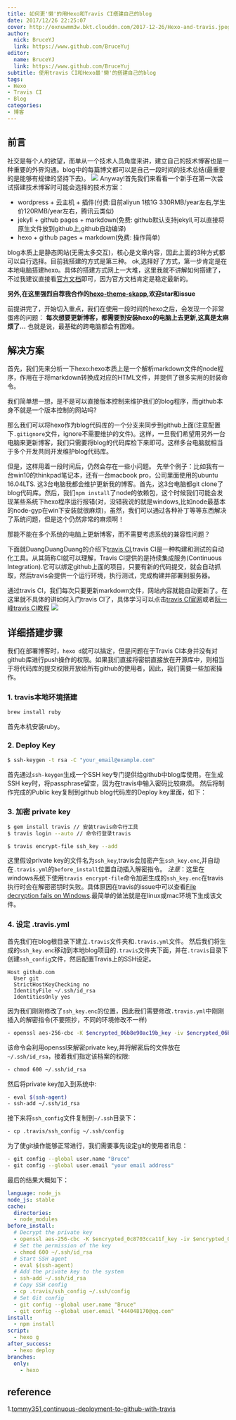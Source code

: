 ```yaml
---
title: 如何更'懒'的用Hexo和Travis CI搭建自己的blog
date: 2017/12/26 22:25:07
cover: http://oxnuwmm3w.bkt.clouddn.com/2017-12-26/Hexo-and-travis.jpeg
author:
  nick: BruceYJ
  link: https://www.github.com/BruceYuj
editor:
  name: BruceYJ
  link: https://www.github.com/BruceYuj
subtitle: 使用travis CI和Hexo最'懒'的搭建自己的blog
tags:
- Hexo
- Travis CI
- Blog
categories:
- 博客
---
```

<!-- toc -->
## 前言
社交是每个人的欲望，而单从一个技术人员角度来讲，建立自己的技术博客也是一种重要的外界沟通。blog中的每篇博文都可以是自己一段时间的技术总结(最重要的是能够有规律的坚持下去)。
![](http://oxnuwmm3w.bkt.clouddn.com/2017-12-26/socialization.jpeg)
Anyway!首先我们来看看一个新手在第一次尝试搭建技术博客时可能会选择的技术方案：
- wordpress + 云主机 + 插件(付费:目前aliyun 1核1G 330RMB/year左右,学生价120RMB/year左右，腾讯云类似)
- jekyll + github pages + markdown(免费: github默认支持jekyll,可以直接将原生文件放到github上,github自动编译)
- hexo + github pages + markdown(免费: 操作简单)

blog本质上是静态网站(无需太多交互)，核心是文章内容，因此上面的3种方式都可以自行选择。目前我搭建的方式是第三种。
ok,选择好了方式，第一步肯定是在本地电脑搭建hexo。具体的搭建方式网上一大堆，这里我就不讲解如何搭建了，不过我建议直接看[官方文档](https://hexo.io/docs/index.html)即可，因为官方文档肯定是稳定最新的。

**另外,在这里强烈自荐我合作的[hexo-theme-skapp](https://github.com/Mrminfive/hexo-theme-skapp),欢迎star和issue**

前提讲完了，开始切入重点，我们在使用一段时间的hexo之后，会发现一个非常蛋疼的问题：
**每次想要更新博客，都需要到安装hexo的电脑上去更新,这真是太麻烦了...**
也就是说，最基础的跨电脑都会有困难。

## 解决方案 
首先，我们先来分析一下hexo:hexo本质上是一个解析markdown文件的node程序，作用在于将markdown转换成对应的HTML文件，并提供了很多实用的封装命令。

我们简单想一想，是不是可以直接版本控制来维护我们的blog程序，而github本身不就是一个版本控制的网站吗?

那么我们可以将hexo作为blog代码库的一个分支来同步到github上面(注意配置下`.gitignore`文件，ignore不需要维护的文件)。这样，一旦我们希望用另外一台电脑来更新博客，我们只需要将blog的代码库检下来即可。这样多台电脑就相当于多个开发共同开发维护blog代码库。

但是，这样用着一段时间后，仍然会存在一些小问题。
先举个例子：比如我有一台win10的thinkpad笔记本，还有一台macbook pro，公司里面使用的ubuntu 16.04LTS. 这3台电脑我都会维护更新我的博客。首先，这3台电脑都git clone了blog代码库。然后，我们`npm install`了node的依赖包，这个时候我们可能会发现某些系统下hexo程序运行报错(对，没错我说的就是windows,比如node最基本的node-gyp在win下安装就很麻烦)，虽然，我们可以通过各种补丁等等东西解决了系统问题，但是这个仍然非常的麻烦啊！

那能不能在多个系统的电脑上更新博客，而不需要考虑系统的兼容性问题？

下面就DuangDuangDuang的介绍下[travis CI](https://travis-ci.org/),travis CI是一种构建和测试的自动化工具。从其简称CI就可以理解，Travis CI提供的是持续集成服务(Continuous Integration).它可以绑定github上面的项目，只要有新的代码提交，就会自动抓取，然后travis会提供一个运行环境，执行测试，完成构建并部署到服务器。

通过travis CI，我们每次只要更新markdown文件，网站内容就能自动更新了。在这里就不具体的讲如何入门travis CI了，具体学习可以点击[travis CI官网](https://docs.travis-ci.com/)或者[阮一峰travis CI教程](http://www.ruanyifeng.com/blog/2017/12/travis_ci_tutorial.html)
![](http://oxnuwmm3w.bkt.clouddn.com/2017-12-26/success.jpeg)
## 详细搭建步骤
我们在部署博客时，`hexo d`就可以搞定，但是问题在于Travis CI本身并没有对github库进行push操作的权限。如果我们直接将密钥直接放在开源库中，则相当于将代码库的提交权限开放给所有github的使用者，因此，我们需要一些加密操作。
### 1. travis本地环境搭建
```bash
brew install ruby 
```
首先本机安装ruby。

### 2. Deploy Key
```bash
$ ssh-keygen -t rsa -C "your_email@example.com"
```
首先通过`ssh-keygen`生成一个SSH key专门提供给github中blog库使用。在生成SSH key时，将passphrase留空，因为在travis中输入密码比较麻烦。
然后将制作完成的Public key复制到github blog代码库的Deploy key里面，如下：

### 3. 加密 private key
```bash
$ gem install travis // 安装travis命令行工具
$ travis login --auto // 命令行登录travis
```
```bash
$ travis encrypt-file ssh_key --add
```
这里假设private key的文件名为`ssh_key`,travis会加密产生`ssh_key.enc`,并自动在`.travis.yml`的`before_install`位置自动插入解密指令。
*注意*：这里在windows系统下使用`travis encrypt-file`命令加密生成的`ssh_key.enc`在travis执行时会在解密密钥时失败。具体原因在travis的issue中可以查看[File decryption fails on Windows](https://github.com/travis-ci/travis-ci/issues/4746).最简单的做法就是在linux或mac环境下生成该文件。

### 4. 设定 .travis.yml
首先我们在blog根目录下建立`.travis`文件夹和`.travis.yml`文件。
然后我们将生成的`ssh_key.enc`移动到本地blog项目的`.travis`文件夹下面，并在`.travis`目录下创建`ssh_config`文件，然后配置Travis上的SSH设定。
```
Host github.com
  User git
  StrictHostKeyChecking no
  IdentityFile ~/.ssh/id_rsa
  IdentitiesOnly yes
```
因为我们刚刚修改了`ssh_key.enc`的位置，因此我们需要修改`.travis.yml`中刚刚插入的解密指令(不要照抄，不同的环境修改不一样)
```bash
- openssl aes-256-cbc -K $encrypted_06b8e90ac19b_key -iv $encrypted_06b8e90ac19b_iv -in .travis/ssh_key.enc -out ~/.ssh/id_rsa -d
```
该命令会利用openssl来解密private key,并将解密后的文件放在 `~/.ssh/id_rsa`，接着我们指定该档案的权限:
```bash
- chmod 600 ~/.ssh/id_rsa
```
然后将private key加入到系统中:
```bash
- eval $(ssh-agent)
- ssh-add ~/.ssh/id_rsa
```
接下来将`ssh_config`文件复制到`~/.ssh`目录下：
```bash
- cp .travis/ssh_config ~/.ssh/config
```
为了使git操作能够正常进行，我们需要事先设定git的使用者讯息：
```bash
- git config --global user.name "Bruce"
- git config --global user.email "your email address"
```

最后的结果大概如下：
```yaml
language: node_js
node_js: stable
cache:
  directories:
  - node_modules
before_install:
  # Decrypt the private key
  - openssl aes-256-cbc -K $encrypted_0c8703cca11f_key -iv $encrypted_0c8703cca11f_iv -in .travis/id_rsa.enc -out ~/.ssh/id_rsa -d
  # Set the permission of the key
  - chmod 600 ~/.ssh/id_rsa
  # Start SSH agent
  - eval $(ssh-agent)
  # Add the private key to the system
  - ssh-add ~/.ssh/id_rsa
  # Copy SSH config
  - cp .travis/ssh_config ~/.ssh/config
  # Set Git config
  - git config --global user.name "Bruce"
  - git config --global user.email "444048170@qq.com"
install:
  - npm install
script:
  - hexo g
after_success:
  - hexo deploy
branches:
  only:
    - hexo
```

## reference
1.[tommy351,continuous-deployment-to-github-with-travis](https://zespia.tw/blog/2015/01/21/continuous-deployment-to-github-with-travis/)
